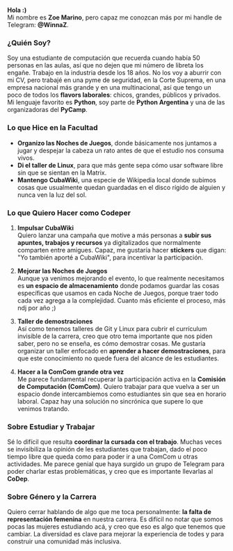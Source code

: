 **Hola :)**  
Mi nombre es **Zoe Marino**, pero capaz me conozcan más por mi handle de Telegram: **@WinnaZ**.

### ¿Quién Soy?
Soy una estudiante de computación que recuerda cuando había 50 personas en las aulas, así que no dejen que mi número de libreta los engañe. Trabajo en la industria desde los 18 años. No los voy a aburrir con mi CV, pero trabajé en una pyme de seguridad, en la Corte Suprema, en una empresa nacional más grande y en una multinacional, así que tengo un poco de todos los **flavors laborales**: chicos, grandes, públicos y privados.  
Mi lenguaje favorito es **Python**, soy parte de **Python Argentina** y una de las organizadoras del **PyCamp**.

### Lo que Hice en la Facultad
- **Organizo las Noches de Juegos**, donde básicamente nos juntamos a jugar y despejar la cabeza un rato antes de que el estudio nos consuma vivos.
- **Di el taller de Linux**, para que más gente sepa cómo usar software libre sin que se sientan en la Matrix.
- **Mantengo CubaWiki**, una especie de Wikipedia local donde subimos cosas que usualmente quedan guardadas en el disco rígido de alguien y nunca ven la luz del sol.

### Lo que Quiero Hacer como Codeper
1. **Impulsar CubaWiki**  
   Quiero lanzar una campaña que motive a más personas a **subir sus apuntes, trabajos y recursos** ya digitalizados que normalmente comparten entre amigues. Capaz, me gustaría hacer **stickers** que digan: "Yo también aporté a CubaWiki", para incentivar la participación.

2. **Mejorar las Noches de Juegos**  
   Aunque ya venimos mejorando el evento, lo que realmente necesitamos es **un espacio de almacenamiento** donde podamos guardar las cosas específicas que usamos en cada Noche de Juegos, porque traer todo cada vez agrega a la complejidad. Cuanto más eficiente el proceso, más ndj por año ;)

3. **Taller de demostraciones**  
   Así como tenemos talleres de Git y Linux para cubrir el currículum invisible de la carrera, creo que otro tema importante que nos piden saber, pero no se enseña, es cómo demostrar cosas. Me gustaría organizar un taller enfocado en **aprender a hacer demostraciones**, para que este conocimiento no quede fuera del alcance de les estudiantes.

4. **Hacer a la ComCom grande otra vez**  
   Me parece fundamental recuperar la participación activa en la **Comisión de Computación (ComCom)**. Quiero trabajar para que vuelva a ser un espacio donde intercambiemos como estudiantes sin que sea en horario laboral. Capaz hay una solución no sincrónica que supere lo que venimos tratando.

### Sobre Estudiar y Trabajar
Sé lo difícil que resulta **coordinar la cursada con el trabajo**. Muchas veces se invisibiliza la opinión de les estudiantes que trabajan, dado el poco tiempo libre que queda como para poder ir a una ComCom u otras actividades. Me parece genial que haya surgido un grupo de Telegram para poder charlar estas problemáticas, y creo que es importante llevarlas al **CoDep**.

### Sobre Género y la Carrera
Quiero cerrar hablando de algo que me toca personalmente: **la falta de representación femenina** en nuestra carrera. Es difícil no notar que somos pocas las mujeres estudiando acá, y creo que eso es algo que tenemos que cambiar. La diversidad es clave para mejorar la experiencia de todes y para construir una comunidad más inclusiva.
